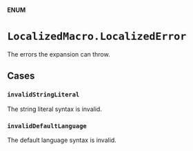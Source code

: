 **ENUM**

# `LocalizedMacro.LocalizedError`

The errors the expansion can throw.

## Cases
### `invalidStringLiteral`

The string literal syntax is invalid.

### `invalidDefaultLanguage`

The default language syntax is invalid.

